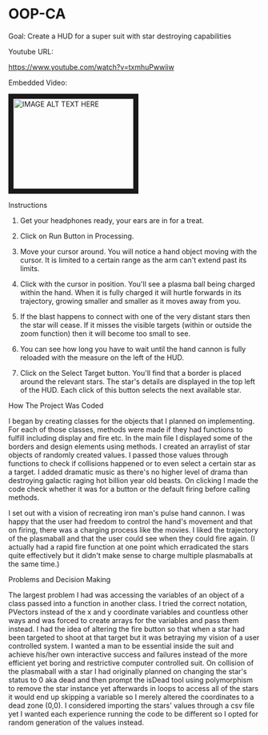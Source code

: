 # OOP-CA
Goal: Create a HUD for a super suit with star destroying capabilities

Youtube URL:

https://www.youtube.com/watch?v=txmhuPwwiiw

Embedded Video:

<a href="http://www.youtube.com/watch?feature=player_embedded&v=https://txmhuPwwiiw" target="_blank"><img src="http://img.youtube.com/vi/https://txmhuPwwiiw/0.jpg" 
alt="IMAGE ALT TEXT HERE" width="240" height="180" border="10" /></a>


Instructions

1. Get your headphones ready, your ears are in for a treat.

2. Click on Run Button in Processing.

3. Move your cursor around. 
  You will notice a hand object moving with the cursor.
  It is limited to a certain range as the arm can't extend past its limits.
  
 4. Click with the cursor in position.
  You'll see a plasma ball being charged within the hand.
  When it is fully charged it will hurtle forwards in its trajectory, growing smaller and smaller as it moves away from you.

5. If the blast happens to connect with one of the very distant stars then the star will cease.
    If it misses the visible targets (within or outside the zoom function) then it will become too small to see.

6. You can see how long you have to wait until the hand cannon is fully reloaded with the measure on the left of the HUD.

7. Click on the Select Target button.
  You'll find that a border is placed around the relevant stars.
  The star's details are displayed in the top left of the HUD.
  Each click of this button selects the next available star.
  
  How The Project Was Coded
  
  I began by creating classes for the objects that I planned on implementing. For each of those classes, methods were made if they had functions to fulfill including display and fire etc. In the main file I displayed some of the borders and design elements using methods. I created an arraylist of star objects of randomly created values. I passed those values through functions to check if collisions happened or to even select a certain star as a target. I added dramatic music as there's no higher level of drama than destroying galactic raging hot billion year old beasts. On clicking I made the code check whether it was for a button or the default firing before calling methods.
  
  I set out with a vision of recreating iron man's pulse hand cannon.  I was happy that the user had freedom to control the hand's movement and that on firing, there was a charging process like the movies. I liked the trajectory of the plasmaball and that the user could see when they could fire again. (I actually had a rapid fire function at one point which erradicated the stars quite effectively but it didn't make sense to charge multiple plasmaballs at the same time.)
  
  Problems and Decision Making
  
  The largest problem I had was accessing the variables of an object of a class passed into a function in another class. I tried the correct notation, PVectors instead of the x and y coordinate variables and countless other ways and was forced to create arrays for the variables and pass them instead. 
  I had the idea of altering the fire button so that when a star had been targeted to shoot at that target but it was betraying my vision of a user controlled system. I wanted a man to be essential inside the suit and achieve his/her own interactive success and failures instead of the more efficient yet boring and restrictive computer controlled suit. 
  On collision of the plasmaball with a star I had originally planned on changing the star's status to 0 aka dead and then prompt the isDead tool using polymorphism to remove the star instance yet afterwards in loops to access all of the stars it would end up skipping a variable so I merely altered the coordinates to a dead zone (0,0).
  I considered importing the stars' values through a csv file yet I wanted each experience running the code to be different so I opted for random generation of the values instead.
